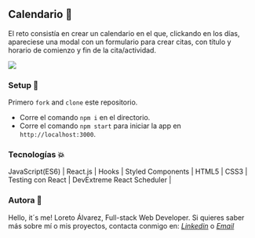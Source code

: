 ## Calendario :calendar:

El reto consistía en crear un calendario en el que, clickando en los días, apareciese una modal con un formulario para crear citas, con título y horario de comienzo y fin de la cita/actividad.



<img src="https://res.cloudinary.com/loretoavoces/image/upload/v1611658234/fotos-navidad/Captura_de_pantalla_de_2021-01-26_11-12-43_d8tzvj.png"></img>


### Setup :rocket:

Primero `fork` and `clone` este repositorio.

- Corre el comando `npm i` en el directorio.
- Corre el comando `npm start` para iniciar la app en `http://localhost:3000`. 

### Tecnologías :boom:

JavaScript(ES6) | React.js | Hooks | Styled Components | HTML5 | CSS3 | Testing con React | DevExtreme React Scheduler |

### Autora :woman: 
Hello, it´s me! Loreto Álvarez, Full-stack Web Developer. Si quieres saber más sobre mí o mis proyectos, contacta conmigo en:
<i><a href="https://www.linkedin.com/in/loreto-alvarez-voces/">Linkedin</a></i> o <i><a href = "mailto: loretoavoces@gmail.com">Email</a></i> <br />
